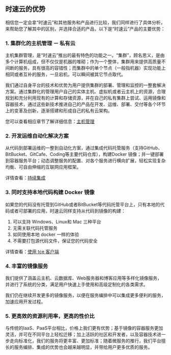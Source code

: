 ## 时速云的优势

相信您一定会拿“时速云”和其他服务和产品进行比较，我们同样进行了具体分析，来帮助您了解其中的区别，并选择合适的产品，以下是“时速云”产品的主要优势：

### 1. 集群化的主机管理 － 私有云
主机集群管理，是“时速云”推出的最有特色的功能之一。“集群”，顾名思义，是由多个计算机组成，但不仅仅是机器的堆砌；作为一个整体，集群用来提供高质量不间断的服务，具有很高的容错性；而集群中的单个节点（一般指机器）实现功能上相同或者互补的服务，一旦宕机，可以瞬间被其它节点取代。

我们通过自身平台的技术和优势为用户提供集群的部署、管理和监控的一整套解决方案。通过集群化的管理用户自己的实体主机、虚拟机或者云主机上的资源，合理规划和充分利用现有的计算和存储资源，并在自己的私有集群上尝试、运用镜像和容器技术，通过这些新技术推进自己的产品在开发、运维、部署、交付等各个环节上的变革及创新，逐渐搭建和形成自己的私有云架构。

您可以查看相应章节了解详细信息：[主机管理](../host/README.md)

### 2. 开发运维自动化解决方案

从代码到部署运维的一整到自动化方案，通过集成代码托管服务（支持GitHub、BitBucket、GitCafe、Coding等主要代码仓库），构建Docker 镜像；并一键部署到容器服务平台；动态调整服务的配置、对各个服务进行横向扩展，轻松实现复杂均衡、可自由伸缩的互联网应用框架。

详情查看：[持续集成](../ci/README.md)

### 3. 同时支持本地代码构建 Docker 镜像
如果您的代码没有托管到GitHub或者BitBucket等代码托管平台上，只有本地的代码或者可部署的应用，时速云同样支持从代码到镜像的构建：
1. 可以支持 Windows、Linux和 Mac 三种平台
2. 无需关联代码托管服务
3. 如同使用本地 docker 一样的体验
4. 不需要打包源代码文件，保证您的代码安全

详情查看：[使用 tce 客户端](../ci/client-download.md)

### 4. 丰富的镜像服务
我们提供了涵盖云主机、云数据库、Web服务器和博客应用等多样化镜像服务，并进行了系统的分类，满足用户快速上手使用和高级定制化的各类需求。

我们仍在继续开发更多的镜像服务，以便在服务编排中可以集成更多便利的服务，加速应用开发过程。

### 5. 更高效的资源利用率，更高的性价比
与传统的IaaS、PaaS平台相比，价格上我们更有优势；基于镜像的容器服务更加灵活，并可在不同平台上轻松迁移；加上活跃的社区和开发者，以及容器技术进一步走向标准化，我们的服务将更丰富、更加标准；随着微服务的推行，我们平台擅长的服务编排、集成的优势也会越来越明显，并带给用户更多优质的服务。

